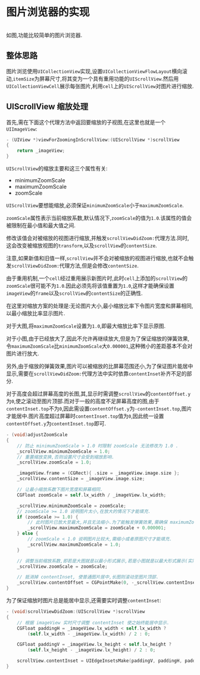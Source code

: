 # 图片浏览器的实现

![]()

如图,功能比较简单的图片浏览器.

## 整体思路

图片浏览使用`UICollectionView`实现,设置`UICollectionViewFlowLayout`横向滚动,`itemSize`为屏幕尺寸,将其变为一个具有重用功能的`UIScrollView`.然后用`UICollectionViewCell`展示每张图片,利用`cell`上的`UIScrollView`对图片进行缩放.

## UIScrollView 缩放处理

首先,需在下面这个代理方法中返回要缩放的子视图,在这里也就是一个`UIImageView`:

```objective-c
- (UIView *)viewForZoomingInScrollView:(UIScrollView *)scrollView
{
    return _imageView;
}
```

`UIScrollView`的缩放主要和这三个属性有关:

- minimumZoomScale
-  maximumZoomScale
-  zoomScale

`UIScrollView`要想能缩放,必须保证`minimumZoomScale`小于`maximumZoomScale`.

`zoomScale`属性表示当前缩放系数,默认情况下,`zoomScale`的值为`1.0`.该属性的值会被限制在最小值和最大值之间.

修改该值会对被缩放的视图进行缩放,并触发`scrollViewDidZoom:`代理方法.同时,这会改变被缩放视图的`transform`,以及`scrollView`的`contentSize`.

注意,如果新值和旧值一样,`scrollView`并不会对被缩放的视图进行缩放,也就不会触发`scrollViewDidZoom:`代理方法,但是会修改`contentSize`.

由于重用机制,一个`cell`经过重用展示新图片时,此时`cell`上添加的`scrollView`的`zoomScale`很可能不为`1.0`.因此必须先将该值重置为`1.0`,这样才能确保设置`imageView`的`frame`以及`scrollView`的`contentSize`的正确性.

在这里对缩放方案的处理是:无论图片大小,最小缩放比率下令图片宽度和屏幕相同,以最小缩放比率显示图片.

对于大图,将`maximumZoomScale`设置为`1.0`,即最大缩放比率下显示原图.

对于小图,由于已经放大了,因此不允许再继续放大,但是为了保证缩放的弹簧效果,令`maximumZoomScale`比`minimumZoomScale`大`0.000001`,这种微小的差距基本不会对图片进行放大.

另外,由于缩放的弹簧效果,图片可以被缩放的比屏幕范围还小,为了保证图片能居中显示,需要在`scrollViewDidZoom:`代理方法中实时依靠`contentInset`补齐不足的部分.

对于高度会超过屏幕高度的长图,其,显示时需调整`scrollView`的`contentOffset.y`为`0`,使之滚动至图片顶部.而对于一般的高度不足屏幕高度的图,由于`contentInset.top`不为`0`,因此需设置`contentOffset.y`为`-contentInset.top`,图片才能居中.图片高度超过屏幕时`contentInset.top`值为`0`,因此统一设置`contentOffset.y`为`contentInset.top`即可.

```objective-c
- (void)adjustZoomScale
{
    // 防止 minimumZoomScale > 1.0 时限制 zoomScale 无法修改为 1.0 .
    _scrollView.minimumZoomScale = 1.0;
    // 重置缩放变换,否则设置尺寸会受到缩放影响.
    _scrollView.zoomScale = 1.0;

    _imageView.frame = (CGRect){ .size = _imageView.image.size };
    _scrollView.contentSize = _imageView.image.size;

    // 让最小缩放系数下图片宽度和屏幕相同.
    CGFloat zoomScale = self.lx_width / _imageView.lx_width;

    _scrollView.minimumZoomScale = zoomScale;
    // zoomScale >= 1.0 说明图片太小,在放大的情况下才能填充.
    if (zoomScale >= 1.0) {
        // 此时图片已放大至最大,并且无法缩小.为了能触发弹簧效果,需确保 maximumZoomScale > minimumZoomScale.
        _scrollView.maximumZoomScale = zoomScale + 0.000001;
    } else {
        // zoomScale < 1.0 说明图片比较大,需缩小或者原图尺寸才能填充.
        _scrollView.maximumZoomScale = 1.0;
    }

    // 调整当前缩放系数,即若是大图就是以最小形式展示,若是小图就是以最大形式展示(实际上系数小 0.000001).
    _scrollView.zoomScale = zoomScale;

    // 抵消掉 contentInset, 使普通图片居中,长图则滚动至图片顶部.
    _scrollView.contentOffset = CGPointMake(0, -_scrollView.contentInset.top);
}
```

为了保证缩放时图片总是能居中显示,还需要实时调整`contentInset`:

```objective-c
- (void)scrollViewDidZoom:(UIScrollView *)scrollView
{
    // 根据 imageView 实时尺寸调整 contentInset 使之始终能居中显示.
    CGFloat paddingH = _imageView.lx_width < self.lx_width ?
        (self.lx_width - _imageView.lx_width) / 2 : 0;

    CGFloat paddingV = _imageView.lx_height < self.lx_height ?
        (self.lx_height - _imageView.lx_height) / 2 : 0;

    scrollView.contentInset = UIEdgeInsetsMake(paddingV, paddingH, paddingV, paddingH);
}
```
